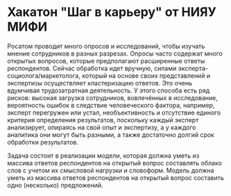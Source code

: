 # Хакатон "Шаг в карьеру" от НИЯУ МИФИ

Росатом проводит много опросов и исследований, чтобы изучать мнение сотрудников в разных разрезах. Опросы часто содержат много открытых вопросов, которые предполагают расширенные ответы респондентов. Сейчас обработка идет вручную, силами эксперта-социолога/маркетолога, который на основе своих представлений и экспертизы осуществляет кластеризацию ответов. Это очень вдумчивая трудозатратная деятельность. У этого способа есть ряд рисков: высокая загрузка сотрудников, вовлечённых в исследование, вероятность ошибок в следствие человеческого фактора, например, эксперт перегружен или устал, необъективность и отсутствие единого критерия определения результатов, поскольку каждый эксперт анализирует, опираясь на свой опыт и экспертизу, а у каждого аналитика они могут быть разными, а также достаточно долгий срок обработки результатов.

Задача состоит в реализации модели, которая должна уметь из массива ответов респондентов на открытый вопрос составлять облако слов с учетом их смысловой нагрузки и словоформ. Модель должна уметь из массива ответов респондентов на открытый вопрос составить одно (несколько) предложений.
